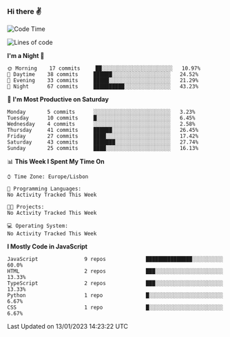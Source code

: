 ### Hi there :v:

<!--
**eusebioaddsilva/eusebioaddsilva** is a ✨ _special_ ✨ repository because its `README.md` (this file) appears on your GitHub profile.

<!--START_SECTION:waka-->
![Code Time](http://img.shields.io/badge/Code%20Time-35%20hrs%2012%20mins-blue)

![Lines of code](https://img.shields.io/badge/From%20Hello%20World%20I%27ve%20Written-660%20Thousand%20lines%20of%20code-blue)

**I'm a Night 🦉** 

```text
🌞 Morning    17 commits     ██░░░░░░░░░░░░░░░░░░░░░░░   10.97% 
🌆 Daytime    38 commits     ██████░░░░░░░░░░░░░░░░░░░   24.52% 
🌃 Evening    33 commits     █████░░░░░░░░░░░░░░░░░░░░   21.29% 
🌙 Night      67 commits     ██████████░░░░░░░░░░░░░░░   43.23%

```
📅 **I'm Most Productive on Saturday** 

```text
Monday       5 commits      ░░░░░░░░░░░░░░░░░░░░░░░░░   3.23% 
Tuesday      10 commits     █░░░░░░░░░░░░░░░░░░░░░░░░   6.45% 
Wednesday    4 commits      ░░░░░░░░░░░░░░░░░░░░░░░░░   2.58% 
Thursday     41 commits     ██████░░░░░░░░░░░░░░░░░░░   26.45% 
Friday       27 commits     ████░░░░░░░░░░░░░░░░░░░░░   17.42% 
Saturday     43 commits     ███████░░░░░░░░░░░░░░░░░░   27.74% 
Sunday       25 commits     ████░░░░░░░░░░░░░░░░░░░░░   16.13%

```


📊 **This Week I Spent My Time On** 

```text
⌚︎ Time Zone: Europe/Lisbon

💬 Programming Languages: 
No Activity Tracked This Week

🐱‍💻 Projects: 
No Activity Tracked This Week

💻 Operating System: 
No Activity Tracked This Week

```

**I Mostly Code in JavaScript** 

```text
JavaScript               9 repos             ███████████████░░░░░░░░░░   60.0% 
HTML                     2 repos             ███░░░░░░░░░░░░░░░░░░░░░░   13.33% 
TypeScript               2 repos             ███░░░░░░░░░░░░░░░░░░░░░░   13.33% 
Python                   1 repo              █░░░░░░░░░░░░░░░░░░░░░░░░   6.67% 
CSS                      1 repo              █░░░░░░░░░░░░░░░░░░░░░░░░   6.67%

```



 Last Updated on 13/01/2023 14:23:22 UTC
<!--END_SECTION:waka-->
